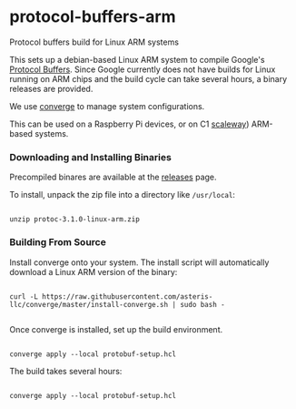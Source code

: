 # protocol-buffers-arm
Protocol buffers build for Linux ARM systems

This sets up a debian-based Linux ARM system to compile
Google's [Protocol Buffers](http://github.com/google/protobuf). Since Google
currently does not have builds for Linux running on ARM chips and the build
cycle can take several hours, a binary releases are provided.

We use [converge](https://github.com/asteris-llc/converge) to manage system
configurations.

This can be used on a Raspberry Pi devices, or on C1 [scaleway](http://scaleway.com))
ARM-based systems.

### Downloading and Installing Binaries

Precompiled binares are available at the [releases](https://github.com/asteris-llc/protocol-buffers-arm/releases) page.


To install, unpack the zip file into a directory like `/usr/local`:

```shell

unzip protoc-3.1.0-linux-arm.zip

```

### Building From Source

Install converge onto your system. The install script will automatically
download a Linux ARM version of the binary:


```shell

curl -L https://raw.githubusercontent.com/asteris-llc/converge/master/install-converge.sh | sudo bash -


```

Once converge is installed, set up the build environment.


```shell

converge apply --local protobuf-setup.hcl

```

The build takes several hours:

```shell

converge apply --local protobuf-setup.hcl

```
